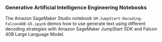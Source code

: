 ### Generative Artificial Intelligence Engineering Notebooks
The Amazon SageMaker Studio notebook `SM-JumpStart-Decoding-Falcon40B-G5.ipynb` demos how to use generate text using different decoding strategies with Amazon SageMaker JumpStart SDK and Falcon 40B Large Language Model.
